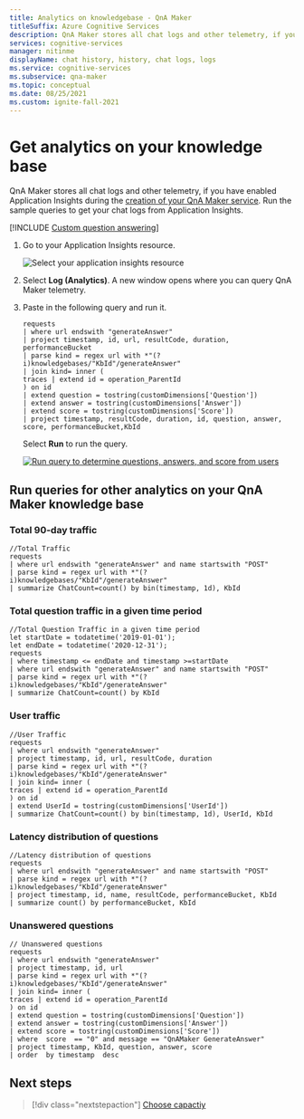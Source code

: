 ```yaml
---
title: Analytics on knowledgebase - QnA Maker
titleSuffix: Azure Cognitive Services
description: QnA Maker stores all chat logs and other telemetry, if you have enabled App Insights during the creation of your QnA Maker service. Run the sample queries to get your chat logs from App Insights.
services: cognitive-services
manager: nitinme
displayName: chat history, history, chat logs, logs
ms.service: cognitive-services
ms.subservice: qna-maker
ms.topic: conceptual
ms.date: 08/25/2021
ms.custom: ignite-fall-2021
---
```


# Get analytics on your knowledge base

QnA Maker stores all chat logs and other telemetry, if you have enabled Application Insights during the [creation of your QnA Maker service](./set-up-qnamaker-service-azure.md). Run the sample queries to get your chat logs from Application Insights.

[!INCLUDE [Custom question answering](../includes/new-version.md)]

1. Go to your Application Insights resource.

    ![Select your application insights resource](../media/qnamaker-how-to-analytics-kb/resources-created.png)

2. Select **Log (Analytics)**. A new window opens where you can query QnA Maker telemetry.

3. Paste in the following query and run it.

    ```kusto
    requests
    | where url endswith "generateAnswer"
    | project timestamp, id, url, resultCode, duration, performanceBucket
    | parse kind = regex url with *"(?i)knowledgebases/"KbId"/generateAnswer"
    | join kind= inner (
    traces | extend id = operation_ParentId
    ) on id
    | extend question = tostring(customDimensions['Question'])
    | extend answer = tostring(customDimensions['Answer'])
    | extend score = tostring(customDimensions['Score'])
    | project timestamp, resultCode, duration, id, question, answer, score, performanceBucket,KbId
    ```

    Select **Run** to run the query.

    [![Run query to determine questions, answers, and score from users](../media/qnamaker-how-to-analytics-kb/run-query.png)](../media/qnamaker-how-to-analytics-kb/run-query.png#lightbox)

## Run queries for other analytics on your QnA Maker knowledge base

### Total 90-day traffic

```kusto
//Total Traffic
requests
| where url endswith "generateAnswer" and name startswith "POST"
| parse kind = regex url with *"(?i)knowledgebases/"KbId"/generateAnswer"
| summarize ChatCount=count() by bin(timestamp, 1d), KbId
```

### Total question traffic in a given time period

```kusto
//Total Question Traffic in a given time period
let startDate = todatetime('2019-01-01');
let endDate = todatetime('2020-12-31');
requests
| where timestamp <= endDate and timestamp >=startDate
| where url endswith "generateAnswer" and name startswith "POST"
| parse kind = regex url with *"(?i)knowledgebases/"KbId"/generateAnswer"
| summarize ChatCount=count() by KbId
```

### User traffic

```kusto
//User Traffic
requests
| where url endswith "generateAnswer"
| project timestamp, id, url, resultCode, duration
| parse kind = regex url with *"(?i)knowledgebases/"KbId"/generateAnswer"
| join kind= inner (
traces | extend id = operation_ParentId
) on id
| extend UserId = tostring(customDimensions['UserId'])
| summarize ChatCount=count() by bin(timestamp, 1d), UserId, KbId
```

### Latency distribution of questions

```kusto
//Latency distribution of questions
requests
| where url endswith "generateAnswer" and name startswith "POST"
| parse kind = regex url with *"(?i)knowledgebases/"KbId"/generateAnswer"
| project timestamp, id, name, resultCode, performanceBucket, KbId
| summarize count() by performanceBucket, KbId
```

### Unanswered questions

```kusto
// Unanswered questions
requests
| where url endswith "generateAnswer"
| project timestamp, id, url
| parse kind = regex url with *"(?i)knowledgebases/"KbId"/generateAnswer"
| join kind= inner (
traces | extend id = operation_ParentId
) on id
| extend question = tostring(customDimensions['Question'])
| extend answer = tostring(customDimensions['Answer'])
| extend score = tostring(customDimensions['Score'])
| where  score  == "0" and message == "QnAMaker GenerateAnswer"
| project timestamp, KbId, question, answer, score
| order  by timestamp  desc
```

## Next steps

> [!div class="nextstepaction"]
> [Choose capactiy](./improve-knowledge-base.md)

